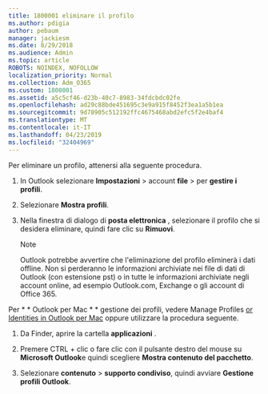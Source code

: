 ```yaml
---
title: 1800001 eliminare il profilo
ms.author: pdigia
author: pebaum
manager: jackiesm
ms.date: 8/29/2018
ms.audience: Admin
ms.topic: article
ROBOTS: NOINDEX, NOFOLLOW
localization_priority: Normal
ms.collection: Adm_O365
ms.custom: 1800001
ms.assetid: a5c5cf46-d23b-40c7-8983-34fdcbdc02fe
ms.openlocfilehash: ad29c88bde451695c3e9a915f8452f3ea1a5b1ea
ms.sourcegitcommit: 9d78905c512192ffc4675468abd2efc5f2e4baf4
ms.translationtype: MT
ms.contentlocale: it-IT
ms.lasthandoff: 04/23/2019
ms.locfileid: "32404969"
---
```

Per eliminare un profilo, attenersi alla seguente procedura.
  
1. In Outlook selezionare **Impostazioni** \> account **file** \> per **gestire i profili**.
    
2. Selezionare **Mostra profili**.
    
3. Nella finestra di dialogo di **posta elettronica** , selezionare il profilo che si desidera eliminare, quindi fare clic su **Rimuovi**.
    
    > [!NOTE]
    > Outlook potrebbe avvertire che l'eliminazione del profilo eliminerà i dati offline. Non si perderanno le informazioni archiviate nei file di dati di Outlook (con estensione pst) o in tutte le informazioni archiviate negli account online, ad esempio Outlook.com, Exchange o gli account di Office 365. 
  
Per * * Outlook per Mac * * gestione dei profili, vedere Manage Profiles [or Identities in Outlook per Mac](https://support.office.com/article/fed2a955-74df-4a24-bef6-78a426958c4c.aspx) oppure utilizzare la procedura seguente. 
  
1. Da Finder, aprire la cartella **applicazioni** . 
    
2. Premere CTRL + clic o fare clic con il pulsante destro del mouse su **Microsoft Outlook**e quindi scegliere **Mostra contenuto del pacchetto**.
    
3. Selezionare **contenuto** \> **supporto condiviso**, quindi avviare **Gestione profili Outlook**.
    

